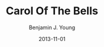 ---
date: 2013-11-01
title: Carol Of The Bells
subtitle: 
description: A nervous moment of buying an engagement ring.
author: Benjamin J. Young
---